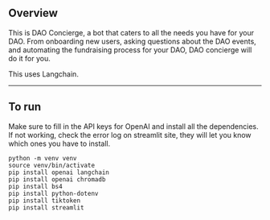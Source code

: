 ## Overview

This is DAO Concierge, a bot that caters to all the needs you have for your DAO. From onboarding new users, asking questions about the DAO events, and automating the fundraising process for your DAO, DAO concierge will do it for you.

This uses Langchain.

---

## To run

Make sure to fill in the API keys for OpenAI and install all the dependencies. If not working, check the error log on streamlit site, they will let you know which ones you have to install.

```
python -m venv venv
source venv/bin/activate
pip install openai langchain
pip install openai chromadb
pip install bs4
pip install python-dotenv
pip install tiktoken
pip install streamlit
```
